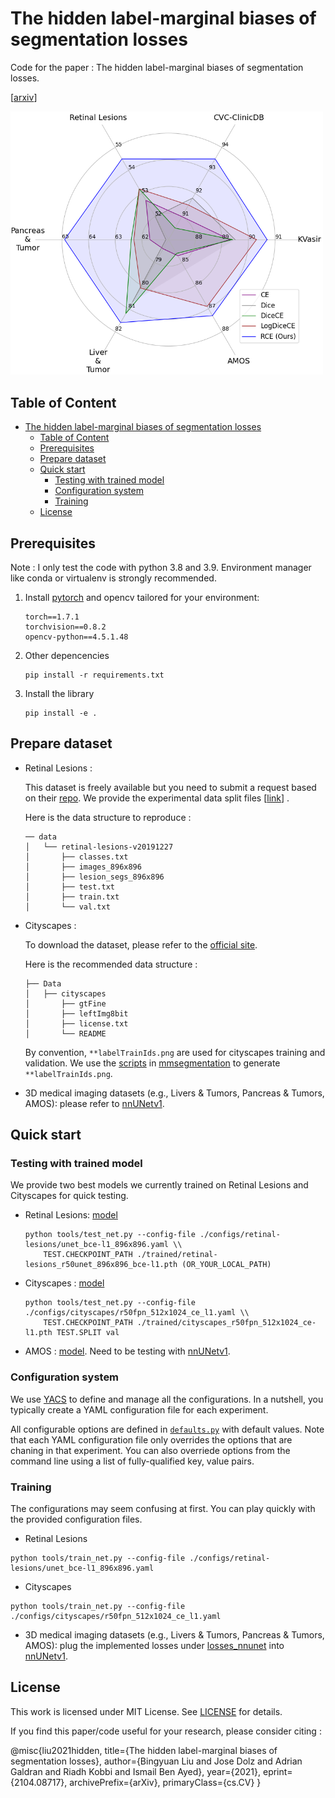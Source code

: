 # The hidden label-marginal biases of segmentation losses

Code for the paper : The hidden label-marginal biases of segmentation losses. 

[[arxiv](https://arxiv.org/abs/2104.08717)] 

<img src="docs/radar_all.png" width="500"/>

## Table of Content <!-- omit in table-of-content -->
- [The hidden label-marginal biases of segmentation losses](#the-hidden-label-marginal-biases-of-segmentation-losses)
  - [Table of Content ](#table-of-content-)
  - [Prerequisites](#prerequisites)
  - [Prepare dataset](#prepare-dataset)
  - [Quick start](#quick-start)
    - [Testing with trained model](#testing-with-trained-model)
    - [Configuration system](#configuration-system)
    - [Training](#training)
  - [License](#license)


## Prerequisites

Note : I only test the code with python 3.8 and 3.9. Environment manager like conda or virtualenv is strongly recommended.

1. Install [pytorch](https://pytorch.org/) and opencv tailored for your environment:
    ```
    torch==1.7.1
    torchvision==0.8.2
    opencv-python==4.5.1.48
    ```

2. Other depencencies
    ```
    pip install -r requirements.txt
    ```

3. Install the library
    ```
    pip install -e .
    ```

## Prepare dataset

- Retinal Lesions :
  
    This dataset is freely available but you need to submit a request based on their [repo](https://github.com/WeiQijie/retinal-lesions).
    We provide the experimental data split files [[link](https://drive.google.com/file/d/1nehNgvwN4eCscHhNPZEJHKDnoG-Q868r/view?usp=sharing)] .

    Here is the data structure to reproduce :
    ```
    ── data
    │   └── retinal-lesions-v20191227
    │       ├── classes.txt
    │       ├── images_896x896
    │       ├── lesion_segs_896x896
    │       ├── test.txt
    │       ├── train.txt
    │       └── val.txt
    ```

- Cityscapes :

    To download the dataset, please refer to the [official site](https://www.cityscapes-dataset.com/).

    Here is the recommended data structure :
    ```
    ├── Data
    │   ├── cityscapes
    │       ├── gtFine
    │       ├── leftImg8bit
    │       ├── license.txt
    │       └── README
    ```
    By convention, `**labelTrainIds.png` are used for cityscapes training and validation.
    We use the [scripts](https://github.com/open-mmlab/mmsegmentation/blob/master/tools/convert_datasets/cityscapes.py) in [mmsegmentation](https://github.com/open-mmlab/mmsegmentation) to generate `**labelTrainIds.png`.

- 3D medical imaging datasets (e.g., Livers \& Tumors, Pancreas \& Tumors, AMOS): please refer to [nnUNetv1](https://github.com/MIC-DKFZ/nnUNet/tree/nnunetv1).

## Quick start

### Testing with trained model

We provide two best models we currently trained on Retinal Lesions and Cityscapes for quick testing.

- Retinal Lesions: [model](https://drive.google.com/file/d/1c9CsFf8AlPKsDGHcjvvSNTN-4Zh2MX2w/view?usp=sharing)
  
    ```
    python tools/test_net.py --config-file ./configs/retinal-lesions/unet_bce-l1_896x896.yaml \\
        TEST.CHECKPOINT_PATH ./trained/retinal-lesions_r50unet_896x896_bce-l1.pth (OR_YOUR_LOCAL_PATH)
    ```

- Cityscapes : [model](https://drive.google.com/file/d/1ZP5d9a6KdZqW4oDH1EqSYLe1YvHhBuyy/view?usp=sharing)

    ```
    python tools/test_net.py --config-file ./configs/cityscapes/r50fpn_512x1024_ce_l1.yaml \\
        TEST.CHECKPOINT_PATH ./trained/cityscapes_r50fpn_512x1024_ce-l1.pth TEST.SPLIT val
    ```

- AMOS : [model](https://drive.google.com/file/d/19U8qp_LGhWTyBRvXuezaIRmHEGYNA1ZE/view?usp=sharing). Need to be testing with [nnUNetv1](https://github.com/MIC-DKFZ/nnUNet/tree/nnunetv1).

### Configuration system

We use [YACS](https://github.com/rbgirshick/yacs) to define and manage all the configurations. In a nutshell, you typically create a YAML configuration file for each experiment.

All configurable options are defined in [`defaults.py`](seglossbias/config/defaults.py) with default values. Note that each YAML configuration file only overrides the options that are chaning in that experiment. You can also overriede options from the command line using a list of fully-qualified key, value pairs.


### Training

The configurations may seem confusing at first. You can play quickly with the provided configuration files.

- Retinal Lesions

```
python tools/train_net.py --config-file ./configs/retinal-lesions/unet_bce-l1_896x896.yaml
```

- Cityscapes

```
python tools/train_net.py --config-file ./configs/cityscapes/r50fpn_512x1024_ce_l1.yaml
```

- 3D medical imaging datasets (e.g., Livers \& Tumors, Pancreas \& Tumors, AMOS): plug the implemented losses under [losses_nnunet](losses_nnunet/README.md) into [nnUNetv1](https://github.com/MIC-DKFZ/nnUNet/tree/nnunetv1).


## License
This work is licensed under MIT License. See [LICENSE](LICENSE) for details.

If you find this paper/code useful for your research, please consider citing :

@misc{liu2021hidden,
      title={The hidden label-marginal biases of segmentation losses}, 
      author={Bingyuan Liu and Jose Dolz and Adrian Galdran and Riadh Kobbi and Ismail Ben Ayed},
      year={2021},
      eprint={2104.08717},
      archivePrefix={arXiv},
      primaryClass={cs.CV}
}

